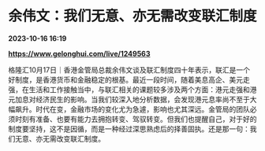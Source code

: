 # 余伟文：我们无意、亦无需改变联汇制度

**2023-10-16 16:19**

**https://www.gelonghui.com/live/1249563**

格隆汇10月17日｜香港金管局总裁余伟文谈及联汇制度四十年表示，联汇是一个好制度，是香港货币和金融稳定的根基。最近一段时间，随着美息高企、美元走强，在生活和工作接触当中，与联汇相关的课题较多涉及两个方面：港元走强和港元加息对经济民生的影响。当我们较深入地分析数据，会发现港元息率尚不至于大幅飙升。时代在变，金融市场的变化尤为急遽，影响也尤其深远。金管局的团队必须时刻有准备、也要有能力去拥抱转变、驾驭转变。但我们也提醒自己，对于好的制度要坚持，这不是因循，而是一种经过深思熟虑后的择善固执。还是那一句：我们无意、亦无需改变联汇制度。